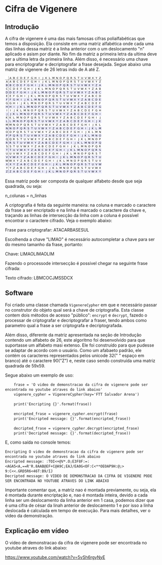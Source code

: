# Cifra de Vigenere

## Introdução

A cifra de vigenere é uma das mais famosas cifras polialfabéticas que temos a disposição. Ela consiste em uma matriz alfabética onde cada uma das linhas dessa matriz é a linha anterior com o um deslocamento "n" aplicado e asism por diante. No fim da matriz a primeira letra da ultima deve ser a ultima letra da primeira linha. Além disso, é necessário uma chave para encriptografar e decriptografar a frase desejada. Segue abaixo uma matriz de vigenere de 26 letras indo de A até Z.

![Matriz de vigenere](matriz.png)

Essa matriz pode ser composta de qualquer alfabeto desde que seja quadrada, ou seja:

n_colunas = n_linhas

A criptografia é feita da seguinte maneira: na coluna e marcado o caractere da frase a ser encriptado e na linha é marcado o caractere da chave e, traçando as linhas de intersecção da linha com a coluna é possível encontrar o caractere cifrado. Veja o exemplo abaixo:

Frase para criptografar: ATACARBASESUL 

Escolhenda a chave "LIMAO" é necessário autocompletar a chave para ser do mesmo tamanho da frase, portanto:

Chave: LIMAOLIMAOLIM

Fazendo o processode intersecção é possivel chegar na seguinte frase cifrada:

Texto cifrado: 	LBMCOCJMSSDCX

## Software

Foi criado uma classe chamada `VigenereCypher` em que e necessário passar no construtor do objeto qual será a chave de criptografia. Esta classe contem dois métodos de acesso "público": `encrypt` e `decrypt`, fazedo o processar de criptografar e decriptografar a fraser, tendo ambos como parametro qual a frase a ser criptografa e decriptografada.

Além disso, diferente da matriz apresentada na seção de Introdução contendo um alfabeto de 26, este algoritmo foi desenvolvido para que suportasse um alfabeto masi extenso. Ele foi construído para que pudesse se adaptar de acordo com o usuário. Como um afabaeto padrão, ele contém os caracteres representados pelos unicode 32(" " espaço em branco) até o caractere 90("Z") e, neste caso sendo construída uma matriz quadrada de 59x59.

Segue abaixo um exemplo de uso:
```
    frase = 'O video de demonstracao da cifra de vigenere pode ser encontrada no youtube atraves do link abaixo'
    vigenere_cypher = VigenereCypher(key='FTT Salvador Arena')

    print('Encripting {}'.format(frase))

    encripted_frase = vigenere_cypher.encrypt(frase)
    print('Encripted message: {}'.format(encripted_frase))

    decripted_frase = vigenere_cypher.decrypt(encripted_frase)
    print('Decripted message: {}'.format(decripted_frase))
```

E, como saída no console temos:

```
Encripting O video de demonstracao da cifra de vigenere pode ser encontrada no youtube atraves do link abaixo
Encripted message: :TOI<+@V*.O;E3F8F:=:<AGA5<A,==R'R.8AAB@EF+C@A9C;EAJ/EA0G<OF:C<**OEOAP9H:@;> 9:C<<.GRD5R6<46T:B9/IJ
Decripted message: O VIDEO DE DEMONSTRACAO DA CIFRA DE VIGENERE PODE SER ENCONTRADA NO YOUTUBE ATRAVES DO LINK ABAIXO
```

Importante comentar que, a matriz nao é montada previamente, ou seja, ela é montada durante encriptação e, nao é montada inteira, devido a cada linha ser um deslocamento da linha anterior em 1 casa, podemos dizer que é uma cifra de césar da linah anterior de deslocamento 1 e por isso a linha deslocada é calculada em tempo de execução. Para mais detalhes, ver o video da demonstração.

## Explicação em vídeo

O video de demonstracao da cifra de vigenere pode ser encontrada no youtube atraves do link abaixo: 

https://www.youtube.com/watch?v=5vSh6rgyNyE